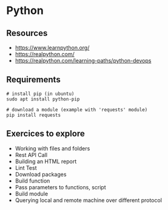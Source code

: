 # Python

## Resources

* https://www.learnpython.org/
* https://realpython.com/
* https://realpython.com/learning-paths/python-devops

## Requirements

```
# install pip (in ubuntu)
sudo apt install python-pip

# download a module (example with 'requests' module)
pip install requests
```

## Exercices to explore

* Working with files and folders
* Rest API Call
* Building an HTML report
* Lint Test
* Download packages
* Build function
* Pass parameters to functions, script
* Build module
* Querying local and remote machine over different protocol
